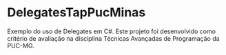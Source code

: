# DelegatesTapPucMinas
Exemplo do uso de Delegates em C#. Este projeto foi desenvolvido como critério de avaliação na disciplina Técnicas Avançadas de Programação da PUC-MG.
